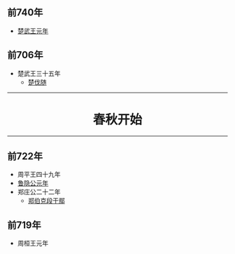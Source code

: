 

## 前740年

- [楚武王元年](楚/武王.md)

## 前706年

- 楚武王三十五年
	- [楚伐随](楚/武王/楚伐随.md)
	


----
# <center>春秋开始</center>

---


## 前722年

- 周平王四十九年
- [鲁隐公元年](鲁/隐公.md)
- 郑庄公二十二年
	- [郑伯克段于鄢](郑/庄公/郑伯克段于鄢.md)


## 前719年

- 周桓王元年
